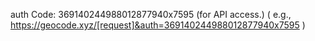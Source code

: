 auth Code: 369140244988012877940x7595 (for API access.)
( e.g., https://geocode.xyz/[request]&auth=369140244988012877940x7595 )
